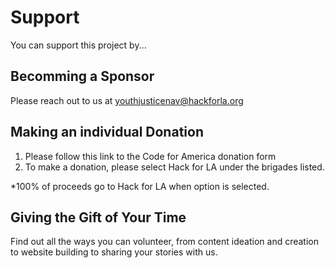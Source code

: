 # Support
You can support this project by...

## Becomming a Sponsor
Please reach out to us at youthjusticenav@hackforla.org

## Making an individual Donation
1. Please follow this link to the Code for America donation form
1. To make a donation, please select Hack for LA under the brigades listed.

*100% of proceeds go to Hack for LA when option is selected.

## Giving the Gift of Your Time
Find out all the ways you can volunteer, from content ideation and creation to website building to sharing your stories with us.


